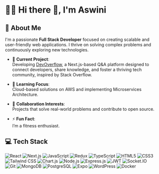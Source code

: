 <!-- **kumaraswini-11/kumaraswini-11** is a ✨ _special_ ✨ repository because its `README.md` (this file) appears on your GitHub profile. -->

# 🏄‍♂️ Hi there 👋, I'm **Aswini**

<!-- [![👋 Hi there! I'm Aswini](https://link-to-your-gif.com)](https://link-to-your-profile) -->
<!-- [![👋 Hi there! I'm Aswini](https://raw.githubusercontent.com/Raymo111/Raymo111/master/intro.gif)](https://raymond.li/) -->

<!-- ![visitors](https://vbr.nathanchung.dev/badge?page_id=kumaraswini-11.kumaraswini-11&color=00cf00) -->
<!-- ![visitors](https://vbr.nathanchung.dev/badge?page_id=Ram.Ram&color=00cf00) -->

## 💫 About Me

I'm a passionate **Full Stack Developer** focused on creating scalable and user-friendly web applications. I thrive on solving complex problems and continuously exploring new technologies.

- 🔭 **Current Project**:<br/>
  Developing [DevOverflow](https://github.com/kumaraswini-11/dev-overflow-nextjs15), a Next.js-based Q&A platform designed to connect developers, share knowledge, and foster a thriving tech community, inspired by Stack Overflow.

- 🌱 **Learning Focus**:<br/>
  Cloud-based solutions on AWS and implementing Microservices Architecture.

- 💚 **Collaboration Interests**:<br/>
  Projects that solve real-world problems and contribute to open source.

- ⚡ **Fun Fact**:<br/>
  I’m a fitness enthusiast.

<!-- ## 🌐 Socials

[![LinkedIn](https://img.shields.io/badge/-LinkedIn-0A66C2?style=for-the-badge&logo=linkedin&logoColor=white)](https://www.linkedin.com/in/aswini-sahu-90983-/)
[![Twitter](https://img.shields.io/badge/-Twitter-1DA1F2?style=for-the-badge&logo=twitter&logoColor=white)](https://x.com/aswini_kumar11) -->
<!-- [![LeetCode](https://img.shields.io/badge/LeetCode-FFA116?style=for-the-badge&logo=LeetCode&logoColor=white)](https://leetcode.com/u/aswini11/) -->
<!-- [![Portfolio](https://img.shields.io/badge/Portfolio-FF5722?style=for-the-badge&logo=Google-Chrome&logoColor=white)](https://your-portfolio-link.com) -->

## 💻 Tech Stack

![React](https://img.shields.io/badge/React-61DAFB?style=for-the-badge&logo=react&logoColor=20232A)
![Next.js](https://img.shields.io/badge/Next.js-000000?style=for-the-badge&logo=next.js&logoColor=white)
![JavaScript](https://img.shields.io/badge/JavaScript-F7DF1E?style=for-the-badge&logo=javascript&logoColor=black)
![Redux](https://img.shields.io/badge/Redux-764ABC?style=for-the-badge&logo=redux&logoColor=white)
![TypeScript](https://img.shields.io/badge/TypeScript-3178C6?style=for-the-badge&logo=typescript&logoColor=white)
![HTML5](https://img.shields.io/badge/HTML5-E34F26?style=for-the-badge&logo=html5&logoColor=white)
![CSS3](https://img.shields.io/badge/CSS3-1572B6?style=for-the-badge&logo=css3&logoColor=white)
![Tailwind CSS](https://img.shields.io/badge/Tailwind_CSS-06B6D4?style=for-the-badge&logo=tailwind-css&logoColor=white)
![Chart.js](https://img.shields.io/badge/Chart.js-FF6384?style=for-the-badge&logo=chartdotjs&logoColor=white)
![Node.js](https://img.shields.io/badge/Node.js-339933?style=for-the-badge&logo=node.js&logoColor=white)
![Express.js](https://img.shields.io/badge/Express.js-000000?style=for-the-badge&logo=express&logoColor=white)
![JWT](https://img.shields.io/badge/JWT-000000?style=for-the-badge&logo=JSONWebTokens&logoColor=white)
![Socket.IO](https://img.shields.io/badge/Socket.IO-010101?style=for-the-badge&logo=socket.io&logoColor=white)
![Git](https://img.shields.io/badge/Git-F05032?style=for-the-badge&logo=git&logoColor=white)
![MongoDB](https://img.shields.io/badge/MongoDB-47A248?style=for-the-badge&logo=mongodb&logoColor=white)
![PostgreSQL](https://img.shields.io/badge/PostgreSQL-336791?style=for-the-badge&logo=postgresql&logoColor=white)
![Expo](https://img.shields.io/badge/Expo-000020?style=for-the-badge&logo=expo&logoColor=white)
![WordPress](https://img.shields.io/badge/WordPress-21759B?style=for-the-badge&logo=wordpress&logoColor=white)
![Docker](https://img.shields.io/badge/Docker-2496ED?style=for-the-badge&logo=docker&logoColor=white)

<!-- 
![Material-UI](https://img.shields.io/badge/Material--UI-0081CB?style=for-the-badge&logo=mui&logoColor=white)
![Shadcn/UI](https://img.shields.io/badge/Shadcn/UI-FF1493?style=for-the-badge&logo=ui&logoColor=white)
![GraphQL](https://img.shields.io/badge/GraphQL-E10098?style=for-the-badge&logo=graphql&logoColor=white)
![Redis](https://img.shields.io/badge/Redis-DC382D?style=for-the-badge&logo=redis&logoColor=white)
![AWS](https://img.shields.io/badge/AWS-232F3E?style=for-the-badge&logo=amazon-aws&logoColor=white)
![Kubernetes](https://img.shields.io/badge/Kubernetes-326CE5?style=for-the-badge&logo=kubernetes&logoColor=white) -->
<!-- ![GitHub](https://img.shields.io/badge/GitHub-181717?style=for-the-badge&logo=github&logoColor=white)
![VS Code](https://img.shields.io/badge/VS_Code-007ACC?style=for-the-badge&logo=visual-studio-code&logoColor=white)
![Figma](https://img.shields.io/badge/Figma-F24E1E?style=for-the-badge&logo=figma&logoColor=white)
![Vercel](https://img.shields.io/badge/Vercel-000000?style=for-the-badge&logo=vercel&logoColor=white) -->

<!-- 
## GitHub Stats

<div align="left">
  <img src="https://github-readme-stats.vercel.app/api/top-langs/?username=kumaraswini-11&layout=compact&theme=transparent" alt="Top Languages" />
  <img src="https://github-readme-stats.vercel.app/api?username=kumaraswini-11&show_icons=true&theme=transparent" alt="GitHub Stats" />
</div>
-->

<!-- Thanks for visiting my GitHub profile! 😊 -->
